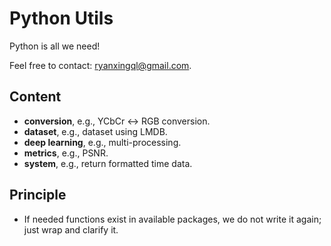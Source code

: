 # Python Utils

Python is all we need!

Feel free to contact: ryanxingql@gmail.com.

## Content

- **conversion**, e.g., YCbCr <-> RGB conversion.
- **dataset**, e.g., dataset using LMDB.
- **deep learning**, e.g., multi-processing.
- **metrics**, e.g., PSNR.
- **system**, e.g., return formatted time data.

## Principle

- If needed functions exist in available packages, we do not write it again; just wrap and clarify it.
